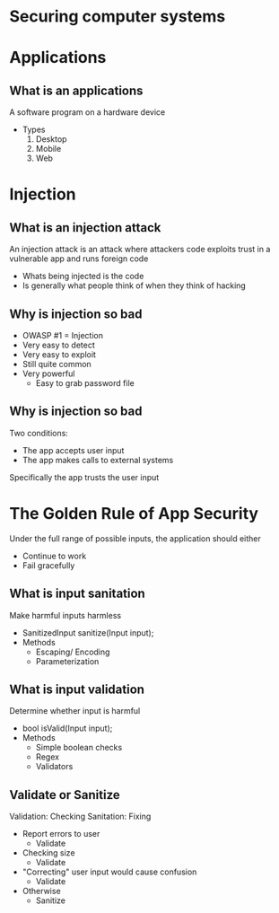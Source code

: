 Securing computer systems
======================

# Applications
## What is an applications
A software program on a hardware device
* Types
  1. Desktop
  1. Mobile
  1. Web

# Injection
## What is an injection attack
An injection attack is an attack where attackers code exploits trust in a
vulnerable app and runs foreign code
* Whats being injected is the code
* Is generally what people think of when they think of hacking

## Why is injection so bad
* OWASP #1 = Injection
* Very easy to detect
* Very easy to exploit
* Still quite common
* Very powerful
  * Easy to grab password file

## Why is injection so bad
Two conditions:
* The app accepts user input
* The app makes calls to external systems

Specifically the app trusts the user input

# The Golden Rule of App Security
Under the full range of possible inputs, the application should either
* Continue to work
* Fail gracefully

## What is input sanitation
Make harmful inputs harmless
* SanitizedInput sanitize(Input input);
* Methods
  * Escaping/ Encoding
  * Parameterization

## What is input validation
Determine whether input is harmful
* bool isValid(Input input);
* Methods
  * Simple boolean checks
  * Regex
  * Validators

## Validate or Sanitize
Validation: Checking
Sanitation: Fixing
* Report errors to user
  * Validate
* Checking size
  * Validate
* "Correcting" user input would cause confusion
  * Validate
* Otherwise
  * Sanitize
